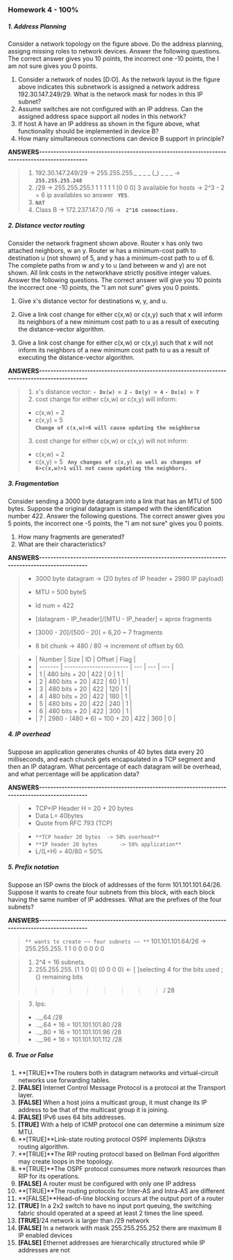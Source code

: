 ### Homework 4	- 100%

##### 1. Address Planning 
Consider a network topology on the figure above. Do the address planning, assigng missing roles to network devices. Answer the following questions. The correct answer gives you 10 points, the incorrect one -10 points, the I am not sure gives you 0 points.

1. Consider a network of nodes [D:O]. As the network layout in the figure above indicates this subnetwork is assigned a network address 192.30.147.249/29. What is the network mask for nodes in this IP subnet?
2. Assume switches are not configured with an IP address. Can the assigned address space support all nodes in this network? 
3. If host A have an IP address as shown in the figure above, what functionality should be implemented in device B? 
4. How many simultaneous connections can device B support in principle? 

**ANSWERS----------------------------------------------------------------------------------------------**

> 1. 192.30.147.249/29 -> 255.255.255._ _ _ _ (_) _ _ _ -> **`255.255.255.248`**
> 2. /29 -> 255.255.255.1 1 1 1 1 1 [0 0 0] 3 available for hosts -> 2^3 - 2 = 6 ip availables so answer **` YES`**.
> 3. **`NAT`**
> 4. Class B -> 172.237.147.0  /16 -> **` 2^16 connections.`**

##### 2. Distance vector routing
Consider the network fragment  shown above. Router x has only two attached neighbors, w an y. Router w has a minimum-cost path to destination u  (not shown) of 5, and y has a minimum-cost path to u of 6. The complete paths from w and y to u (and between w and y) are not shown. All link costs in the networkhave strictly positive integer values. Answer the following questions. The correct answer will give you 10 points the incorrect one -10 points, the "I am not sure" gives you 0 points.

1. Give x's distance vector for destinations w, y, and u.

2. Give a link cost change for either c(x,w) or c(x,y) such that x will inform its neighbors of a new minimum cost path to u as a result of executing the distance-vector algorithm.

3. Give a link cost change for either c(x,w) or c(x,y) such that x will not inform its neighbors of a new minimum cost path to u as a result of executing the distance-vector algorithm.

**ANSWERS----------------------------------------------------------------------------------------------**

> 1. x's distance vector:
>	**`- Dx(w) = 2`**
>	**`- Dx(y) = 4`**
>	**`- Dx(u) = 7`**	
> 2. cost change for either c(x,w) or c(x,y) will inform:
>	- c(x,w) = 2
>	- c(x,y) = 5	
>	**`Change of c(x,w)>6 will cause updating the neighborse`**
> 3. cost change for either c(x,w) or c(x,y) will not inform:
>	- c(x,w) = 2
>	- c(x,y) = 5
>	**` Any changes of c(x,y) as well as changes of 6>c(x,w)>1 will not cause updating the neighbors.`**
	
##### 3. Fragmentation
Consider sending a 3000 byte datagram into a link that has an MTU of 500 bytes. Suppose the original datagram is stamped with the identification number 422. Answer the following questions. The correct answer gives you 5 points, the incorrect one -5 points, the "I am not sure" gives you 0 points.

1. How many fragments are generated?  
2. What are their characteristics?

**ANSWERS----------------------------------------------------------------------------------------------**

> * 3000 byte datagram -> (20 bytes of IP header + 2980 IP payload)
> * MTU = 500 byteS
> * Id num = 422
> * [datagram - IP_header]/[MTU - IP_header] = aprox fragments
> * [3000 - 20]/[500 - 20] = 6,20 ~ 7 fragments
> 
> * 8 bit chunk -> 480 / 80 -> increment of offset by 60.

> * | Number	| Size   					| ID  | Offset  | Flag |
> * | -------	| -----------------------	| --- | --- 	| ---  |
> * | 1   	| 480 bits + 20 				| 422 | 0  		| 1  |
> * | 2   	| 480 bits + 20   				| 422 | 60 		| 1  |
> * | 3   	| 480 bits + 20   				| 422 | 120 	| 1  |
> * | 4   	| 480 bits + 20   				| 422 | 180  	| 1  |
> * | 5   	| 480 bits + 20   				| 422 | 240  	| 1  |
> * | 6   	| 480 bits + 20   				| 422 | 300  	| 1  |
> * | 7   	| 2980 - (480 * 6) = 100 + 20   | 422 | 360  	| 0  |

##### 4. IP overhead 
Suppose an application generates chunks of 40 bytes data every 20 milliseconds, and each chunck gets encapsulated in a TCP segment and then an IP datagram. What percentage of each datagram will be overhead, and  what percentage will be application data?

**ANSWERS----------------------------------------------------------------------------------------------**

> * TCP+IP Header H = 20 + 20 bytes
> * Data L= 40bytes
> * Quote from RFC 793 (TCP)

> * `**TCP header 20 bytes 	-> 50% overhead**`
> * `**IP header 20 bytes		-> 50% application**`
> * L/(L+H) = 40/80 = 50%

##### 5. Prefix notation
Suppose an ISP owns the block of addresses of the form 101.101.101.64/26. Suppose it wants to create four subnets from this block, with each block having the same number of IP addresses. What are the prefixes of the four subnets?

**ANSWERS----------------------------------------------------------------------------------------------**

> `** wants to create ~~ four subnets ~~ **`
> 101.101.101.64/26 	-> 	255.255.255. 1 1 0 0 0 0 0 0

> 1. 2^4 = 16 subnets.
> 2. 255.255.255. [1 1 0 0] {0 0 0 0}   <- [ ]selecting 4 for the bits used ; {} remaining bits
> >>>>>>>>/ 28
				
> 3. Ips:
>	- _._._.64 /28
>	- _._._.64 + 16 = 101.101.101.80 /28
>	- _._._.80 + 16 = 101.101.101.96 /28
>	- _._._.96 + 16 = 101.101.101.112 /28

##### 6. True or False 

1.	**[TRUE]**The routers both in datagram networks and virtual-circuit networks use forwarding tables.			
2.	**[FALSE]** Internet Control Message Protocol is a protocol at the Transport layer.			
3.	**[FALSE]** When a host joins a multicast group, it must change its IP address to be that of the multicast group it is joining.			
4.	**[FALSE]** IPv6 uses 64 bits addresses.			
5.	**[TRUE]** With a help of ICMP protocol one can determine a minimum size MTU.			
6.	**[TRUE]**Link-state routing protocol OSPF implements Dijkstra routing algorithm.			
7.	**[TRUE]**The RIP routing protocol based on Bellman Ford algorithm may create loops in the topology.			
8.	**[TRUE]**The OSPF protocol consumes more network resources than RIP for its operations.			
9.	**[FALSE]** A router must be configured with only one IP address			
10.	**[TRUE]**The routing protocols for Inter-AS and Intra-AS are different			
11.	**[FALSE]**Head-of-line blocking occurs at the output port of a router			
12.	**[TRUE]** In a 2x2 switch to have no input port queuing, the switching fabric should operated at a speed at least 2 times the line speed.			
13.	**[TRUE]**/24 network is larger than /29 network			
14.	**[FALSE]** In a network with mask 255.255.255.252 there are maximum 8 IP enabled devices			
15.	**[FALSE]** Ethernet addresses are hierarchically structured while IP addresses are not
